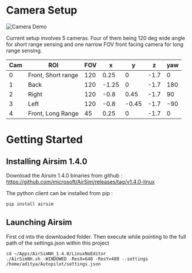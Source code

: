 # Camera Setup

![Camera Demo](/gifs/cams.gif)

Current setup involves 5 cameras. Four of them being 120 deg wide angle for short range sensing and one narrow FOV front facing camera for long range sensing.

| Cam | ROI                | FOV | x     | y     | z    | yaw |
|-----|--------------------|-----|-------|-------|------|-----|
| 0   | Front, Short range | 120 | 0.25  | 0     | -1.7 | 0   |
| 1   | Back               | 120 | -1.25 | 0     | -1.7 | 180 |
| 2   | Right              | 120 | -0.8  | 0.45  | -1.7 | 90  |
| 3   | Left               | 120 | -0.8  | -0.45 | -1.7 | -90 |
| 4   | Front, Long Range  | 45  | 0.25  | 0     | -1.7 | 0   |


# Getting Started 

## Installing Airsim 1.4.0

Download the Airsim 1.4.0 binaries from github : https://github.com/microsoft/AirSim/releases/tag/v1.4.0-linux


The python client can be installed from pip :

```bash
pip install airsim
```


## Launching Airsim

First cd into the downloaded folder. Then execute while pointing to the full path of the settings.json within this project

```
cd ~/Apps/AirSimNH_1.4.0/LinuxNoEditor
./AirSimNH.sh -WINDOWED -ResX=640 -ResY=480 --settings /home/aditya/Autopilot/settings.json
```
